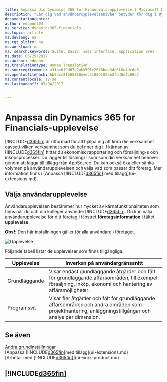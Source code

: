 ```yaml
---
title: Anpassa din Dynamics 365 for Financials-upplevelse | Microsoft Docs
description: "Lär dig vad användarupplevelsenivåer betyder för dig i Dynamics 365 for Financials"
documentationcenter: 
author: edupont04
ms.service: dynamics365-financials
ms.topic: article
ms.devlang: na
ms.tgt_pltfrm: na
ms.workload: na
ms. search.keywords: Suite, Basic, user interface, application area
ms.date: 03/29/2017
ms.author: edupont
ms.translationtype: Human Translation
ms.sourcegitcommit: a31be0f9d07e2abb591e26f6bae34c6f6e4dcda6
ms.openlocfilehash: 6b9dcc81565818deec3100e182eb2fbd0e4c69a3
ms.contentlocale: sv-se
ms.lasthandoff: 05/04/2017


---
```

# <a name="customizing-your-dynamics-365-for-financials-experience"></a>Anpassa din Dynamics 365 for Financials-upplevelse
[!INCLUDE[d365fin](includes/d365fin_md.md)] är utformad för att hjälpa dig att köra din verksamhet oavsett vilken verksamhet som du befinner dig i. I kärnan av [!INCLUDE[d365fin](includes/d365fin_md.md)] hittar du ekonomisk rapportering och försäljning-s och inköpsprocesser. Du lägger till lösningar som som din verksamhet behöver genom att lägga till tillägg från AppSource. Du kan också öka eller sänka volymen på användarupplevelsen och välja vad som passar ditt företag. Mer information finns i [Anpassa [!INCLUDE[d365fin](includes/d365fin_md.md)] med tillägg](ui-extensions.md).

## <a name="choosing-a-user-experience"></a>Välja användarupplevelse
Användarupplevelsen bestämmer hur mycket av kärnafunktionaliteten som finns när du och din kolleger använder [!INCLUDE[d365fin](includes/d365fin_md.md)]. Du kan välja användarupplevelse för ditt företag i fönstret **företagsinformation** i fältet **upplevelse**.

**Obs!**: Den här inställningen gäller för alla användare i företaget.

![Upplevelse](media/ui-experience/experience.gif)

Följande tabell listar de upplevelser som finns tillgängliga.

| Upplevelse | Inverkan på användargränssnitt |
| --- | --- |
| Grundläggande |Visar endast grundläggande åtgärder och fält för grundläggande affärsområden, till exempel försäljning, inköp, ekonomi och hantering av affärsmöjligheter. |
| Programsvit |Visar fler åtgärder och fält för grundläggande affärsområden och andra områden som projekthantering, anläggningstillgångar och analys per dimension. |

## <a name="see-also"></a>Se även 
[Ändra grundinställningar](ui-change-basic-settings.md)  
[Anpassa [!INCLUDE[d365fin](includes/d365fin_md.md)]med tillägg](ui-extensions.md)  
[Arbetar med [!INCLUDE[d365fin](includes/d365fin_md.md)]](ui-work-product.md)

## [!INCLUDE[d365fin](includes/free_trial_md.md)]
